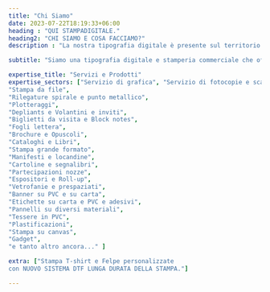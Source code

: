 ```yaml
---
title: "Chi Siamo"
date: 2023-07-22T18:19:33+06:00
heading : "QUI STAMPADIGITALE."
heading2: "CHI SIAMO E COSA FACCIAMO?"
description : "La nostra tipografia digitale è presente sul territorio dal 2018, ma la nostra esperienza affonda le radici in oltre 30 anni di lavoro nel settore della stampa. Con una passione per l’innovazione e la qualità, siamo riusciti a costruire una solida reputazione come punto di riferimento per privati e aziende in cerca di soluzioni di stampa avanzate e personalizzate."

subtitle: "Siamo una tipografia digitale e stamperia commerciale che offre soluzioni di stampa complete e personalizzate, pensate per soddisfare le esigenze di aziende, professionisti e privati. Specializzati in stampa su carta in piccolo e grande formato, realizziamo vetrofanie, etichette adesive, banner e molto altro, garantendo sempre qualità e precisione. Con servizi di finiture specializzate e tempi di consegna rapidi, siamo il partner ideale per chi cerca un servizio affidabile, versatile e su misura. La nostra missione è supportare le tue necessità di comunicazione visiva con soluzioni efficaci che ti permettano di distinguerti nel tuo settore."

expertise_title: "Servizi e Prodotti"
expertise_sectors: ["Servizio di grafica", "Servizio di fotocopie e scansioni",
"Stampa da file",
"Rilegature spirale e punto metallico",
"Plotteraggi",
"Depliants e Volantini e inviti",
"Biglietti da visita e Block notes",
"Fogli lettera",
"Brochure e Opuscoli",
"Cataloghi e Libri",
"Stampa grande formato",
"Manifesti e locandine",
"Cartoline e segnalibri",
"Partecipazioni nozze",
"Espositori e Roll-up",
"Vetrofanie e prespaziati",
"Banner su PVC e su carta",
"Etichette su carta e PVC e adesivi",
"Pannelli su diversi materiali", 
"Tessere in PVC",
"Plastificazioni", 
"Stampa su canvas",
"Gadget",
"e tanto altro ancora..." ]

extra: ["Stampa T-shirt e Felpe personalizzate
con NUOVO SISTEMA DTF LUNGA DURATA DELLA STAMPA."]

---
```


